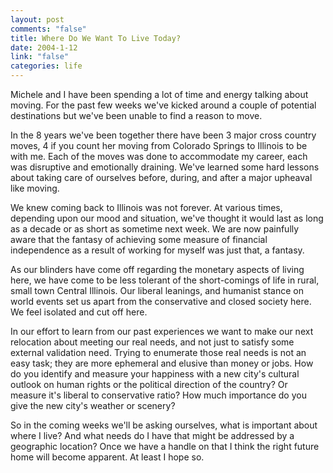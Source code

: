 ```yaml
--- 
layout: post
comments: "false"
title: Where Do We Want To Live Today?
date: 2004-1-12
link: "false"
categories: life
---
```

Michele and I have been spending a lot of time and energy talking about moving. For the past few weeks we've kicked around a couple of potential destinations but we've been unable to find a reason to move.

In the 8 years we've been together there have been 3 major cross country moves, 4 if you count her moving from Colorado Springs to Illinois to be with me. Each of the moves was done to accommodate my career, each was disruptive and emotionally draining. We've learned some hard lessons about taking care of ourselves before, during, and after a major upheaval like moving.

We knew coming back to Illinois was not forever. At various times, depending upon our mood and situation, we've thought it would last as long as a decade or as short as sometime next week. We are now painfully aware that the fantasy of achieving some measure of financial independence as a result of working for myself was just that, a fantasy.

As our blinders have come off regarding the monetary aspects of living here, we have come to be less tolerant of the short-comings of life in rural, small town Central Illinois. Our liberal leanings, and humanist stance on world events set us apart from the conservative and closed society here. We feel isolated and cut off here.

In our effort to learn from our past experiences we want to make our next relocation about meeting our real needs, and not just to satisfy some external validation need. Trying to enumerate those real needs is not an easy task; they are more ephemeral and elusive than money or jobs. How do you identify and measure your happiness with a new city's cultural outlook on human rights or the political direction of the country? Or measure it's liberal to conservative ratio? How much importance do you give the new city's weather or scenery?

So in the coming weeks we'll be asking ourselves, what is important about where I live? And what needs do I have that might be addressed by a geographic location? Once we have a handle on that I think the right future home will become apparent. At least I hope so.
